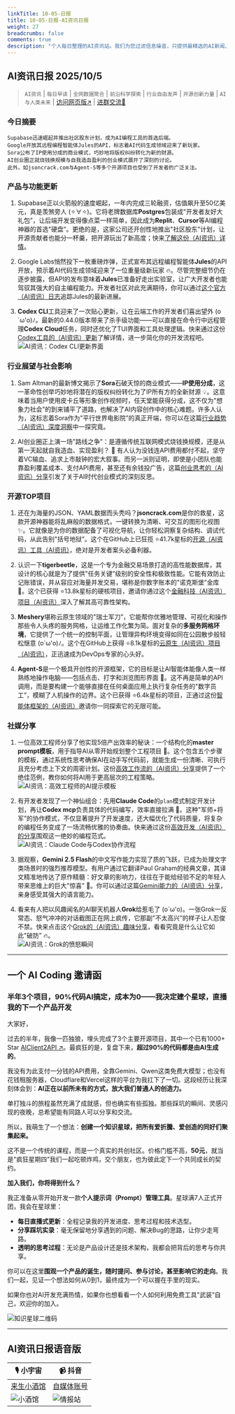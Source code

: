 ```yaml
---
linkTitle: 10-05-日报
title: 10-05-日报-AI资讯日报
weight: 27
breadcrumbs: false
comments: true
description: "个人每日整理的AI资讯站。我们为您过滤信息噪音，只提供最精选的AI新闻、最实用的AI工具与AI教程，助您高效获取人工智能领域的前沿动态"
---
```


## AI资讯日报 2025/10/5

>  `AI资讯` | `每日早读` | `全网数据聚合` | `前沿科学探索` | `行业自由发声` | `开源创新力量` | `AI与人类未来` | [访问网页版↗️](https://ai.hubtoday.app/) | [进群交流🤙](https://raw.githubusercontent.com/justlovemaki/CloudFlare-AI-Insight-Daily/main/docs/images/wechat.png)



### **今日摘要**

```
Supabase迅速崛起并推出社区股东计划，成为AI编程工具的首选后端。
Google开放其远程编程智能体Jules的API，标志着AI代码生成领域迎来了新玩家。
Sora公布了IP使用分成的商业模式，巧妙地将版权纠纷转化为新的财源。
AI创业圈正就烧钱换规模与自我造血盈利的创业模式展开了深刻的讨论。
此外，如jsoncrack.com与Agent-S等多个开源项目也受到了开发者的广泛关注。
```



### 产品与功能更新

1.  Supabase正以火箭般的速度崛起，一年内完成三轮融资，估值飙升至50亿美元，真是羡煞旁人 (✧∀✧)。它将老牌数据库**Postgres**包装成"开发者友好大礼包”，让后端开发变得像点菜一样简单，因此成为**Replit**、**Cursor**等AI编程神器的首选"硬盘”。更绝的是，这家公司还开创性地推出"社区股东”计划，让开源贡献者也能分一杯羹，把开源玩出了新高度；快来[了解这份（AI资讯）详情](https://www.aibase.com/zh/news/21724)。

2.  Google Labs悄然投下一枚重磅炸弹，正式宣布其远程编程智能体**Jules**的API开放，预示着AI代码生成领域迎来了一位重量级新玩家 🔥。尽管完整细节仍在逐步披露，但API的发布意味着**Jules**已准备好走出实验室，让广大开发者也能驾驭其强大的自主编程能力。开发者社区对此充满期待，你可以通过[这个官方（AI资讯）日志](https://jules.google/docs/changelog/)追踪Jules的最新进展。

3.  **Codex CLI**工具迎来了一次贴心更新，让在云端工作的开发者们喜出望外 (o´ω'o)ﾉ。最新的0.44.0版本带来了杀手级功能——可以直接在命令行中远程管理**Codex Cloud**任务，同时还优化了TUI界面和工具处理逻辑。快来通过这份[Codex工具的（AI资讯）更新](https://x.com/dotey/status/1974178701341532604)了解详情，进一步简化你的开发流程吧。<br/>![AI资讯：Codex CLI更新界面](https://source.hubtoday.app/images/2025/10/news_01k6qx16egf7q8jxm8cdat3btk.avif)<br/>

### 行业展望与社会影响

1.  Sam Altman的最新博文揭示了**Sora**石破天惊的商业模式——**IP使用分成**，这一革命性创举巧妙地将潜在的版权纠纷转化为了IP所有方的全新财源 💡。这意味着当用户使用皮卡丘等形象创作视频时，任天堂能获得分成，这不仅为"想象力社会”的到来铺平了道路，也解决了AI内容创作中的核心难题。许多人认为，这标志着Sora作为"平行世界电影院”的真正开端，你可以在这篇[行业趋势（AI资讯）深度洞察](https://x.com/oran_ge/status/1974323063018660169)中一探究竟。

2.  AI创业圈正上演一场"路线之争”：是遵循传统互联网模式烧钱换规模，还是从第一天起就自我造血、实现盈利？ 🤔 有人认为没钱连API费用都付不起，坚守着VC输血、追求上市敲钟的宏大叙事。而另一派则证明，即使是小团队也能靠盈利覆盖成本、支付API费用，甚至还有余钱投广告，这篇[创业思考的（AI资讯）分享](https://x.com/gefei55/status/1974344354212004243)引发了关于AI时代创业模式的深刻反思。

### 开源TOP项目

1.  还在为海量的JSON、YAML数据而头秃吗？**jsoncrack.com**是你的救星，这款开源神器能将乱麻般的数据格式，一键转换为清晰、可交互的图形化视图 ✨。它就像是为你的数据配备了可视化导航，让你轻松洞察复杂结构、调试代码，从此告别"括号地狱”。这个在GitHub上已狂揽 ⭐41.7k星标的[开源（AI资讯）工具（AI资讯）](https://github.com/AykutSarac/jsoncrack.com)，绝对是开发者案头必备利器。

2.  认识一下**tigerbeetle**，这是一个专为金融交易场景打造的高性能数据库，其设计的核心就是为了提供"任务关键”级别的安全性和极致性能。它能有效防止记账错误，并从容应对海量并发交易，堪称是你数字账本的"诺克斯堡”金库 🏦。这个已获得 ⭐13.8k星标的硬核项目，邀请你通过这个[金融科技（AI资讯）项目（AI资讯）](https://github.com/tigerbeetle/tigerbeetle)深入了解其高可靠性架构。

3.  **Meshery**堪称云原生领域的"瑞士军刀”，它能帮你优雅地管理、可视化和操作那些令人头疼的服务网格，让运维工作化繁为简。面对复杂的**多服务网格环境**，它提供了一个统一的控制平面，让管理异构环境变得如同在公园散步般轻松惬意 (o´ω'o)ﾉ。这个在GitHub上获得 ⭐8.1k星标的[云原生（AI资讯）项目（AI资讯）](https://github.com/meshery/meshery)，正迅速成为DevOps专家的心头好。

4.  **Agent-S**是一个极具开创性的开源框架，它的目标是让AI智能体能像人类一样熟练地操作电脑——包括点击、打字和浏览图形界面 🤖。这不再是简单的API调用，而是要构建一个能够直接在任何桌面应用上执行复杂任务的"数字员工”，模糊了人机操作的边界。这个已获得 ⭐6.4k星标的项目，正通过这份[智能体框架的（AI资讯）](https://github.com/simular-ai/Agent-S)邀请你一同探索它的无限可能。

### 社媒分享

1.  一位高效工程师分享了他实现5倍产出效率的秘诀：一个结构化的**master prompt模板**，用于指导AI从零开始规划整个工程项目 🧠。这个包含五个步骤的模板，通过系统性思考确保AI在动手写代码前，就能生成一份清晰、可执行且充分考虑上下文的周密计划。这份[高效工作流的（AI资讯）分享](https://x.com/shao__meng/status/1974283689719968222)提供了一个绝佳范例，教你如何将AI用于更高层次的工程策略。<br/>![AI资讯：高效工程师的AI提示模板](https://source.hubtoday.app/images/2025/10/news_01k6qx1k2yfbvrpwcx6vzszpw8.avif)<br/>

2.  有开发者发现了一个神仙组合：先用**Claude Code**的`plan`模式制定开发计划，再让**Codex mcp**负责具体的代码编写，效率直接拉满 🚀。这种"军师+将军”的协作模式，不仅显著提升了开发速度，还大幅优化了代码质量，将复杂的编程任务变成了一场流畅优雅的协奏曲。快来通过这份[高效开发（AI资讯）的分享](https://m.okjike.com/originalPosts/68e0a727d9abb9785d6139b9)围观这一绝妙的编程范式。<br/>![AI资讯：Claude Code与Codex协作流程](https://cdnv2.ruguoapp.com/FkcBsiyU78Js6IljJhtjucO35132v3.png)<br/>

3.  据观察，**Gemini 2.5 Flash**的中文写作能力实现了质的飞跃，已成为处理文字类场景时的强烈推荐模型。有用户通过它翻译Paul Graham的经典文章，其译文精准地传达了原作精髓：好文章的影响力，往往在于能给经验不足的年轻人带来思维上的巨大"惊喜” 🤔。你可以通过这篇[Gemini能力的（AI资讯）分享](https://m.okjike.com/originalPosts/68e0ede100c0686ab52f462c)，亲身感受其强大的语言能力。

4.  看来有人把以风趣闻名的AI聊天机器人**Grok**给惹毛了 (o´ω'o)。一张Grok一反常态、怒气冲冲的对话截图正在网上疯传，它那副"不太高兴”的样子让人忍俊不禁。快来点击这个[Grok的（AI资讯）趣味分享](https://x.com/Yangyixxxx/status/1974299307038986256)，看看究竟是什么让它如此"破防” 🔥。<br/>![AI资讯：Grok的愤怒瞬间](https://source.hubtoday.app/images/2025/10/news_01k6qx20tmenr81tr96qbw8y9e.avif)<br/>
    
---

## **一个 AI Coding 邀请函**

### 半年3个项目，90%代码AI搞定，成本为0——我决定建个星球，直播我的下一个产品开发

大家好，

过去的半年，我像一匹独狼，埋头完成了3个主要开源项目，其中一个已有1000+ Star [AIClient2API ↗️](https://github.com/justlovemaki/AIClient-2-API)。最疯狂的是，复盘下来，**超过90%的代码都是由AI生成的**。

我没有为此支付一分钱的API费用，全靠Gemini、Qwen这类免费大模型；也没有花钱租服务器，Cloudflare和Vercel这样的平台为我扛下了一切。这段经历让我深刻体会到：**AI正在以前所未有的方式，放大我们普通人的创造力。**

单打独斗的旅程虽然充满了成就感，但也确实有些孤独。那些踩坑的瞬间、灵感闪现的夜晚，总希望能有同路人可以分享和交流。

所以，我萌生了一个想法：**创建一个知识星球，把所有爱折騰、爱创造的同好们聚集起来。**

这不是一个传统的课程，而是一个真实的共创社区。价格门槛不高，**50元**，就当是"疯狂星期四”我们一起吃顿炸鸡，交个朋友，也为彼此定下一个共同成长的契约。

**加入我们，你将得到什么？**

我正准备从零开始开发一款**个人提示词（Prompt）管理工具**。星球满7人正式开团，我会在星球里：

*   **每日直播式更新**：全程记录我的开发进度、思考过程和技术选型。
*   **分享踩坑实录**：毫无保留地分享遇到的问题、解决Bug的思路，让你少走弯路。
*   **透明的思考过程**：无论是产品设计还是技术架构，我都会把背后的思考与你共享。

你可以在这里**围观一个产品的诞生，随时提问、参与讨论，甚至影响它的走向**。我们一起，见证一个想法如何从0到1，最终成为一个可以握在手里的现实。

如果你也对AI开发充满热情，如果你也想看看一个人如何利用免费工具"武装”自己，欢迎你的加入。

![知识星球二维码](https://source.hubtoday.app/logo/zsxq.jpg)
    


---

## **AI资讯日报语音版**

| 🎙️ **小宇宙** | 📹 **抖音** |
| --- | --- |
| [来生小酒馆](https://www.xiaoyuzhoufm.com/podcast/683c62b7c1ca9cf575a5030e)  |   [自媒体账号](https://www.douyin.com/user/MS4wLjABAAAAwpwqPQlu38sO38VyWgw9ZjDEnN4bMR5j8x111UxpseHR9DpB6-CveI5KRXOWuFwG)| 
| ![小酒馆](https://source.hubtoday.app/logo/f959f7984e9163fc50d3941d79a7f262.md.png) | ![情报站](https://source.hubtoday.app/logo/7fc30805eeb831e1e2baa3a240683ca3.md.png) |

    

